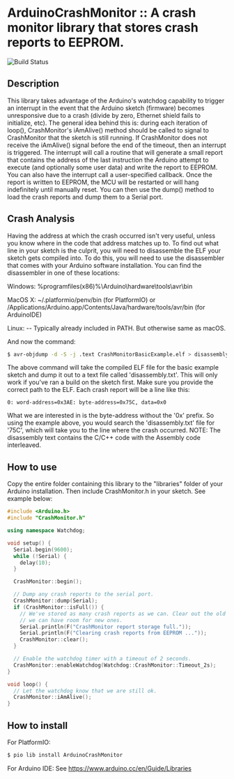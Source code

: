 # ArduinoCrashMonitor :: A crash monitor library that stores crash reports to EEPROM.

![Build Status](https://github.com/cyrusbuilt/ArduinoCrashMonitor/actions/workflows/ci.yml/badge.svg)

## Description

This library takes advantage of the Arduino's watchdog capability to trigger an
interrupt in the event that the Arduino sketch (firmware) becomes unresponsive
due to a crash (divide by zero, Ethernet shield fails to initialize, etc). The
general idea behind this is: during each iteration of loop(), CrashMonitor's
iAmAlive() method should be called to signal to CrashMonitor that the sketch is
still running. If CrashMonitor does not receive the iAmAlive() signal before the
end of the timeout, then an interrupt is triggered. The interrupt will call a
routine that will generate a small report that contains the address of the last
instruction the Arduino attempt to execute (and optionally some user data) and
write the report to EEPROM. You can also have the interrupt call a
user-specified callback. Once the report is written to EEPROM, the MCU will be
restarted or will hang indefinitely until manually reset. You can then use the
dump() method to load the crash reports and dump them to a Serial port.

## Crash Analysis

Having the address at which the crash occurred isn't very useful, unless you
know where in the code that address matches up to. To find out what line in your
sketch is the culprit, you will need to disassemble the ELF your sketch gets
compiled into. To do this, you will need to use the disassembler that comes with
your Arduino software installation. You can find the disassembler in one of
these locations:

Windows:
%programfiles(x86)%\\Arduino\\hardware\\tools\\avr\\bin

MacOS X:
~/.platformio/penv/bin (for PlatformIO)
or
/Applications/Arduino.app/Contents/Java/hardware/tools/avr/bin  (for ArduinoIDE)

Linux:
-- Typically already included in PATH. But otherwise same as macOS.

And now the command:

```bash
$ avr-objdump -d -S -j .text CrashMonitorBasicExample.elf > disassembly.txt
```

The above command will take the compiled ELF file for the basic example sketch
and dump it out to a text file called 'disassembly.txt'. This will only work if
you've ran a build on the sketch first. Make sure you provide the correct path
to the ELF. Each crash report will be a line like this:

```
0: word-address=0x3AE: byte-address=0x75C, data=0x0
```

What we are interested in is the byte-address without the '0x' prefix. So using
the example above, you would search the 'disassembly.txt' file for '75C', which
will take you to the line where the crash occurred. NOTE: The disassembly text
contains the C/C++ code with the Assembly code interleaved.

## How to use

Copy the entire folder containing this library to the "libraries" folder
of your Arduino installation. Then include CrashMonitor.h in your sketch.  See
example below:

```cpp
#include <Arduino.h>
#include "CrashMonitor.h"

using namespace Watchdog;

void setup() {
  Serial.begin(9600);
  while (!Serial) {
    delay(10);
  }

  CrashMonitor::begin();

  // Dump any crash reports to the serial port.
  CrashMonitor::dump(Serial);
  if (CrashMonitor::isFull()) {
    // We've stored as many crash reports as we can. Clear out the old ones so
    // we can have room for new ones.
    Serial.println(F("CrashMonitor report storage full."));
    Serial.println(F("Clearing crash reports from EEPROM ..."));
    CrashMonitor::clear();
  }

  // Enable the watchdog timer with a timeout of 2 seconds.
  CrashMonitor::enableWatchdog(Watchdog::CrashMonitor::Timeout_2s);
}

void loop() {
  // Let the watchdog know that we are still ok.
  CrashMonitor::iAmAlive();
}
```

## How to install

For PlatformIO:

```bash
$ pio lib install ArduinoCrashMonitor
```

For Arduino IDE:
See <https://www.arduino.cc/en/Guide/Libraries>
